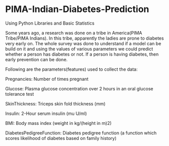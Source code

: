 # PIMA-Indian-Diabetes-Prediction

Using Python Libraries and Basic Statistics

Some years ago, a research was done on a tribe in America(PIMA Tribe/PIMA Indians). In this tribe, apparently the ladies are prone to diabetes very early on.
The whole survey was done to understand if a model can be build on it and using the values of various parameters we could predict whether a person has diabetes or not. If a person is having diabetes, then early prevention can be done.

Following are the parameters(features) used to collect the data:

Pregnancies: Number of times pregnant

Glucose: Plasma glucose concentration over 2 hours in an oral glucose tolerance test

SkinThickness: Triceps skin fold thickness (mm)

Insulin: 2-Hour serum insulin (mu U/ml)

BMI: Body mass index (weight in kg/(height in m)2)

DiabetesPedigreeFunction: Diabetes pedigree function (a function which scores likelihood of diabetes based on family history)

